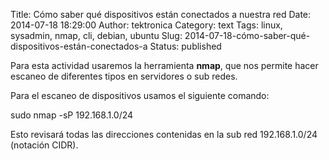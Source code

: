 Title: Cómo saber qué dispositivos están conectados a nuestra red
Date: 2014-07-18 18:29:00
Author: tektronica
Category: text
Tags: linux, sysadmin, nmap, cli, debian, ubuntu
Slug: 2014-07-18-cómo-saber-qué-dispositivos-están-conectados-a
Status: published

Para esta actividad usaremos la herramienta **nmap**, que nos permite
hacer escaneo de diferentes tipos en servidores o sub redes.

</p>

Para el escaneo de dispositivos usamos el siguiente comando:

</p>
<p>
    sudo nmap -sP 192.168.1.0/24

</p>

Esto revisará todas las direcciones contenidas en la sub red
192.168.1.0/24 (notación CIDR).

</p>


